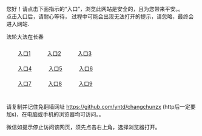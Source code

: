 您好！请点击下面指示的“入口”，浏览此网站是安全的，且为您带来平安。。 <br/>
点击入口后，请耐心等待， 过程中可能会出现无法打开的提示，请忽略，最终会进入网站. </br>

法轮大法在长春<br/>
<div style="padding:10px"><a style="margin:20px" target="_blank" href="https://d3ohv3lk6vv91b.cloudfront.net/2Qpsp?ipcjn" id="ccLink1" rel="nofollow">入口1</a> <a target="_blank" style="margin:20px" href="https://d63vg3gcmoe6q.cloudfront.net/2Qpsp?lqplydsu" id="ccLink2" rel="nofollow">入口2</a> <a style="margin:20px" target="_blank" href="https://d169jm1n9q16nv.cloudfront.net/2Qpsp?cjhbbrlx" id="ccLink3" rel="nofollow">入口3</a></div>

<div style="padding:10px" ><a style="margin:20px" target="_blank" href="https://d3ohv3lk6vv91b.cloudfront.net/2Qpsp?ipcjn" id="ccLink4" rel="nofollow">入口4</a> <a style="margin:20px" href="https://d63vg3gcmoe6q.cloudfront.net/2Qpsp?lqplydsu" target="_blank" id="ccLink5" rel="nofollow">入口5</a> <a style="margin:20px" href="https://d169jm1n9q16nv.cloudfront.net/2Qpsp?cjhbbrlx" target="_blank" id="ccLink6" rel="nofollow">入口6</a></div>

<div style="padding:10px"><a style="margin:20px" target="_blank" href="https://d3ohv3lk6vv91b.cloudfront.net/2Qpsp?ipcjn" id="ccLink7" rel="nofollow">入口7</a> <a style="margin:20px" href="https://d63vg3gcmoe6q.cloudfront.net/2Qpsp?lqplydsu" target="_blank" id="ccLink8" rel="nofollow">入口8</a> <a style="margin:20px" target="_blank" href="https://d169jm1n9q16nv.cloudfront.net/2Qpsp?cjhbbrlx" id="ccLink9" rel="nofollow">入口9</a></div>

<br/>



请复制并记住免翻墙网址 https://github.com/yntd/changchunzx (http后一定要加s)，在电脑或手机的浏览器均可访问。。<br/>

微信如提示停止访问该网页，须先点击右上角，选择浏览器打开。
